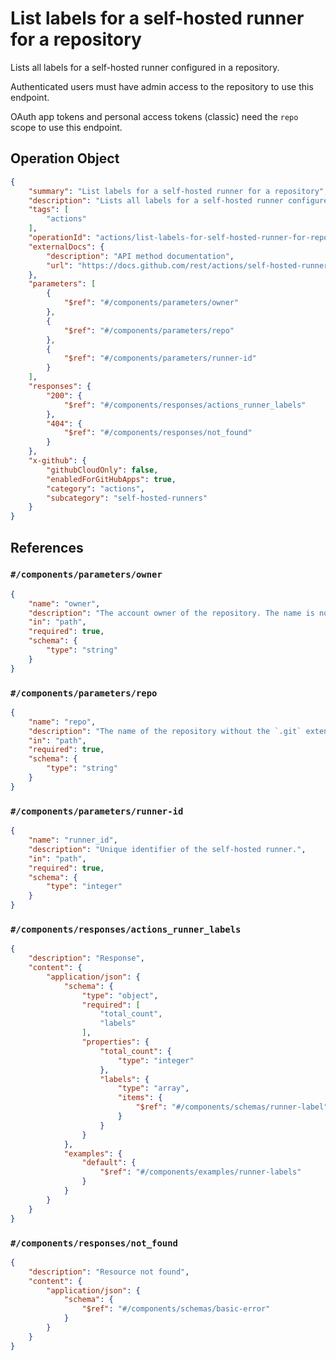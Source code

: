 # List labels for a self-hosted runner for a repository

Lists all labels for a self-hosted runner configured in a repository.

Authenticated users must have admin access to the repository to use this endpoint.

OAuth app tokens and personal access tokens (classic) need the `repo` scope to use this endpoint.

## Operation Object

```json
{
    "summary": "List labels for a self-hosted runner for a repository",
    "description": "Lists all labels for a self-hosted runner configured in a repository.\n\nAuthenticated users must have admin access to the repository to use this endpoint.\n\nOAuth app tokens and personal access tokens (classic) need the `repo` scope to use this endpoint.",
    "tags": [
        "actions"
    ],
    "operationId": "actions/list-labels-for-self-hosted-runner-for-repo",
    "externalDocs": {
        "description": "API method documentation",
        "url": "https://docs.github.com/rest/actions/self-hosted-runners#list-labels-for-a-self-hosted-runner-for-a-repository"
    },
    "parameters": [
        {
            "$ref": "#/components/parameters/owner"
        },
        {
            "$ref": "#/components/parameters/repo"
        },
        {
            "$ref": "#/components/parameters/runner-id"
        }
    ],
    "responses": {
        "200": {
            "$ref": "#/components/responses/actions_runner_labels"
        },
        "404": {
            "$ref": "#/components/responses/not_found"
        }
    },
    "x-github": {
        "githubCloudOnly": false,
        "enabledForGitHubApps": true,
        "category": "actions",
        "subcategory": "self-hosted-runners"
    }
}
```

## References

### `#/components/parameters/owner`

```json
{
    "name": "owner",
    "description": "The account owner of the repository. The name is not case sensitive.",
    "in": "path",
    "required": true,
    "schema": {
        "type": "string"
    }
}
```

### `#/components/parameters/repo`

```json
{
    "name": "repo",
    "description": "The name of the repository without the `.git` extension. The name is not case sensitive.",
    "in": "path",
    "required": true,
    "schema": {
        "type": "string"
    }
}
```

### `#/components/parameters/runner-id`

```json
{
    "name": "runner_id",
    "description": "Unique identifier of the self-hosted runner.",
    "in": "path",
    "required": true,
    "schema": {
        "type": "integer"
    }
}
```

### `#/components/responses/actions_runner_labels`

```json
{
    "description": "Response",
    "content": {
        "application/json": {
            "schema": {
                "type": "object",
                "required": [
                    "total_count",
                    "labels"
                ],
                "properties": {
                    "total_count": {
                        "type": "integer"
                    },
                    "labels": {
                        "type": "array",
                        "items": {
                            "$ref": "#/components/schemas/runner-label"
                        }
                    }
                }
            },
            "examples": {
                "default": {
                    "$ref": "#/components/examples/runner-labels"
                }
            }
        }
    }
}
```

### `#/components/responses/not_found`

```json
{
    "description": "Resource not found",
    "content": {
        "application/json": {
            "schema": {
                "$ref": "#/components/schemas/basic-error"
            }
        }
    }
}
```